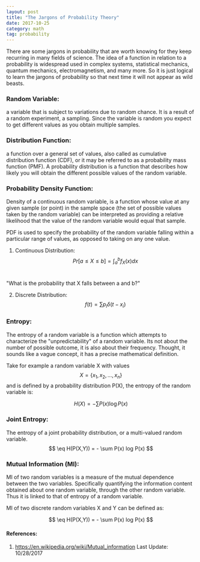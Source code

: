 ```yaml
---
layout: post
title: "The Jargons of Probability Theory"
date: 2017-10-25
category: math 
tag: probability
---
```


There are some jargons in probability that are worth knowing for they keep recurring in many fields of science.
The idea of a function in relation to a probability is widespread used in complex systems, statistical mechanics, quantum mechanics, electromagnetism, and many more. So it is just logical to learn the jargons of probability so that next time it will not appear as wild beasts.


### Random Variable:
a variable that is subject to variations due to random chance. It is a result of a random experiment, a sampling. 
Since the variable is random you expect to get different values as you obtain multiple samples. 

### Distribution Function:
a function over a general set of values, also called as cumulative distribution function (CDF), or it may be referred to as a probability mass function (PMF). A probability distribution is a function that describes how likely you will obtain the different possible values of the random variable.

### Probability Density Function: 

Density of a continuous random variable, is a function whose value at any given sample (or point) in the sample space (the set of possible values taken by the random variable) can be interpreted as providing a relative likelihood that the value of the random variable would equal that sample. 

PDF is used to specify the probability of the random variable falling within a particular range of values, as opposed to taking on any one value. 

1. Continuous Distribution: <br>
$$ Pr[a \leq X \leq b] = \int_a^b f_{X}(x) dx $$<br>

"What is the probability that X falls between a and b?"

2. Discrete Distribution:<br>
$$  f(t) = \sum p_i \delta (t - x_i) $$

### Entropy:
The entropy of a random variable is a function which attempts to characterize the "unpredictability" of a random variable. Its not about the number of possible outcome, it is also about their frequency. Thought, it sounds like a vague concept, it has a precise mathematical definition.

Take for example a random variable X with values $$ X = \{x_1, x_2, ..., x_n\} $$ and is defined by a probability distribution P(X), the entropy of the random variable is:

$$ H(X) = -\sum P(x) \log P(x) $$


### Joint Entropy:
The entropy of a joint probability distribution, or a multi-valued random variable. 
$$ \eq H(P(X,Y)) = - \sum P(x) log P(x) $$

### Mutual Information (MI):
MI of two random variables is a measure of the mutual dependence between the two variables. Specifically quantifying the information content obtained about one random variable, through the other random variable. Thus it is linked to that of entropy of a random variable.

MI of two discrete random variables X and Y can be defined as:

$$ \eq H(P(X,Y)) = - \sum P(x) log P(x) $$

#### References:
1. https://en.wikipedia.org/wiki/Mutual_information
Last Update: 10/28/2017

